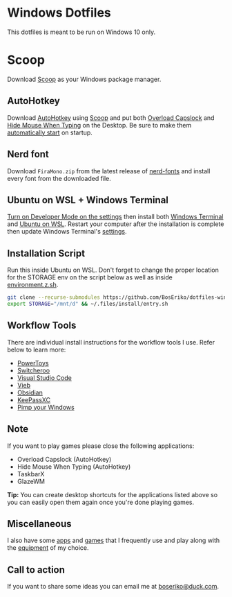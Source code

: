 # Windows Dotfiles
This dotfiles is meant to be run on Windows 10 only.

# Scoop
Download [Scoop](https://scoop.sh/) as your Windows package manager.

## AutoHotkey
Download [AutoHotkey](https://scoop.sh/#/apps?q=autohotkey&s=0&d=1&o=true) using [Scoop](https://scoop.sh/) and put both [Overload Capslock](ahk/overload-capslock.ahk) and [Hide Mouse When Typing](ahk/hide-mouse-when-typing.ahk) on the Desktop. Be sure to make them [automatically start](markdown/automatically-start.md) on startup.

## Nerd font
Download `FiraMono.zip` from the latest release of [nerd-fonts](https://github.com/ryanoasis/nerd-fonts/releases) and install every font from the downloaded file.

## Ubuntu on WSL + Windows Terminal
[Turn on Developer Mode on the settings](markdown/enable-developer-mode.md) then install both [Windows Terminal](https://apps.microsoft.com/store/detail/windows-terminal/9N0DX20HK701) and [Ubuntu on WSL](https://ubuntu.com/tutorials/install-ubuntu-on-wsl2-on-windows-10#1-overview). Restart your computer after the installation is complete then update Windows Terminal's [settings](windows-terminal/settings.json).

## Installation Script
Run this inside Ubuntu on WSL. Don't forget to change the proper location for the STORAGE env on the script below as well as inside [environment.z.sh](zsh/environment.z.sh).
``` sh
git clone --recurse-submodules https://github.com/BosEriko/dotfiles-windows.git ~/.files
export STORAGE="/mnt/d" && ~/.files/install/entry.sh
```

## Workflow Tools
There are individual install instructions for the workflow tools I use. Refer below to learn more:
- [PowerToys](markdown/readme/powertoys.md)
- [Switcheroo](markdown/readme/switcheroo.md)
- [Visual Studio Code](markdown/readme/visual-studio-code.md)
- [Vieb](markdown/readme/vieb.md)
- [Obsidian](markdown/readme/obsidian.md)
- [KeePassXC](markdown/readme/keepassxc.md)
- [Pimp your Windows](markdown/readme/pimp-your-windows.md)

## Note
If you want to play games please close the following applications:

- Overload Capslock (AutoHotkey)
- Hide Mouse When Typing (AutoHotkey)
- TaskbarX
- GlazeWM

**Tip:** You can create desktop shortcuts for the applications listed above so you can easily open them again once you're done playing games.

## Miscellaneous
I also have some [apps](markdown/apps.md) and [games](markdown/games.md) that I frequently use and play along with the [equipment](markdown/equipment.md) of my choice.

## Call to action
If you want to share some ideas you can email me at boseriko@duck.com.

